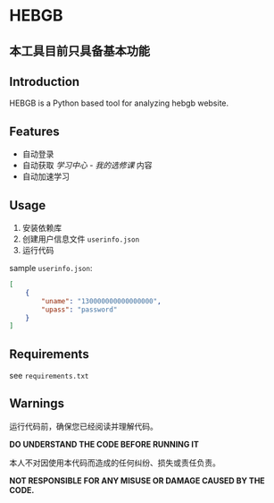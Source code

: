 # HEBGB

## 本工具目前只具备基本功能

## Introduction

HEBGB is a Python based tool for analyzing hebgb website.

## Features

- 自动登录
- 自动获取 *学习中心 - 我的选修课* 内容
- 自动加速学习

## Usage

1. 安装依赖库
2. 创建用户信息文件 `userinfo.json`
3. 运行代码

sample `userinfo.json`:

```json
[
    {
        "uname": "130000000000000000",
        "upass": "password"
    }
]
```


## Requirements

see `requirements.txt`

## Warnings

运行代码前，确保您已经阅读并理解代码。

**DO UNDERSTAND THE CODE BEFORE RUNNING IT**

本人不对因使用本代码而造成的任何纠纷、损失或责任负责。

**NOT RESPONSIBLE FOR ANY MISUSE OR DAMAGE CAUSED BY THE CODE.**